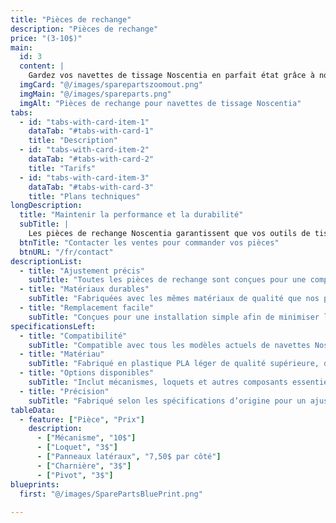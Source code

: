 ```yaml
---
title: "Pièces de rechange"
description: "Pièces de rechange"
price: "(3-10$)"
main:
  id: 3
  content: |
    Gardez vos navettes de tissage Noscentia en parfait état grâce à notre sélection de pièces de rechange de haute qualité. Que vous ayez besoin d’un mécanisme de remplacement, d’un loquet ou d’un autre composant essentiel, nous proposons des pièces durables fabriquées selon les spécifications d’origine.
  imgCard: "@/images/sparepartszoomout.png"
  imgMain: "@/images/spareparts.png"
  imgAlt: "Pièces de rechange pour navettes de tissage Noscentia"
tabs:
  - id: "tabs-with-card-item-1"
    dataTab: "#tabs-with-card-1"
    title: "Description"
  - id: "tabs-with-card-item-2"
    dataTab: "#tabs-with-card-2"
    title: "Tarifs"
  - id: "tabs-with-card-item-3"
    dataTab: "#tabs-with-card-3"
    title: "Plans techniques"
longDescription:
  title: "Maintenir la performance et la durabilité"
  subTitle: |
    Les pièces de rechange Noscentia garantissent que vos outils de tissage restent en excellent état. Toutes les pièces sont fabriquées selon les spécifications d’origine pour un remplacement parfait, assurant une utilisation fluide et prolongeant la durée de vie de vos outils.
  btnTitle: "Contacter les ventes pour commander vos pièces"
  btnURL: "/fr/contact"
descriptionList:
  - title: "Ajustement précis"
    subTitle: "Toutes les pièces de rechange sont conçues pour une compatibilité exacte avec les navettes Noscentia."
  - title: "Matériaux durables"
    subTitle: "Fabriquées avec les mêmes matériaux de qualité que nos produits d’origine pour une performance durable."
  - title: "Remplacement facile"
    subTitle: "Conçues pour une installation simple afin de minimiser les interruptions et poursuivre votre tissage."
specificationsLeft:
  - title: "Compatibilité"
    subTitle: "Compatible avec tous les modèles actuels de navettes Noscentia pour un remplacement et une mise à niveau faciles."
  - title: "Matériau"
    subTitle: "Fabriqué en plastique PLA léger de qualité supérieure, durable et fiable."
  - title: "Options disponibles"
    subTitle: "Inclut mécanismes, loquets et autres composants essentiels."
  - title: "Précision"
    subTitle: "Fabriqué selon les spécifications d’origine pour un ajustement et un fonctionnement parfaits."
tableData:
  - feature: ["Pièce", "Prix"]
    description:
      - ["Mécanisme", "10$"]
      - ["Loquet", "3$"]
      - ["Panneaux latéraux", "7,50$ par côté"]
      - ["Charnière", "3$"]
      - ["Pivot", "3$"]
blueprints:
  first: "@/images/SparePartsBluePrint.png"
  
---
```


